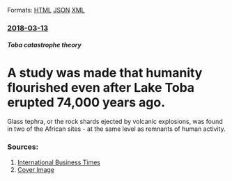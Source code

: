 
Formats: [HTML](/news/2018/03/13/a-study-was-made-that-humanity-flourished-even-after-lake-toba-erupted-74-000-years-ago.html)  [JSON](/news/2018/03/13/a-study-was-made-that-humanity-flourished-even-after-lake-toba-erupted-74-000-years-ago.json)  [XML](/news/2018/03/13/a-study-was-made-that-humanity-flourished-even-after-lake-toba-erupted-74-000-years-ago.xml)  

### [2018-03-13](/news/2018/03/13/index.md)

##### Toba catastrophe theory
#  A study was made that humanity flourished even after Lake Toba erupted 74,000 years ago. 

Glass tephra, or the rock shards ejected by volcanic explosions, was found in two of the African sites - at the same level as remnants of human activity.


### Sources:

1. [International Business Times](http://www.ibtimes.co.in/volcanic-winter-74000-year-old-african-fossils-show-humans-flourished-post-super-volcano-763614)
1. [Cover Image](http://data1.ibtimes.co.in/en/full/682971/representational-image.jpg)
